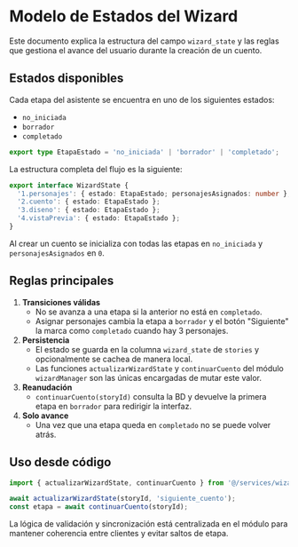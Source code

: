 # Modelo de Estados del Wizard

Este documento explica la estructura del campo `wizard_state` y las reglas que gestiona el avance del usuario durante la creación de un cuento.

## Estados disponibles

Cada etapa del asistente se encuentra en uno de los siguientes estados:

- `no_iniciada`
- `borrador`
- `completado`

```ts
export type EtapaEstado = 'no_iniciada' | 'borrador' | 'completado';
```

La estructura completa del flujo es la siguiente:

```ts
export interface WizardState {
  '1.personajes': { estado: EtapaEstado; personajesAsignados: number };
  '2.cuento': { estado: EtapaEstado };
  '3.diseno': { estado: EtapaEstado };
  '4.vistaPrevia': { estado: EtapaEstado };
}
```

Al crear un cuento se inicializa con todas las etapas en `no_iniciada` y `personajesAsignados` en `0`.

## Reglas principales

1. **Transiciones válidas**
   - No se avanza a una etapa si la anterior no está en `completado`.
   - Asignar personajes cambia la etapa a `borrador` y el botón "Siguiente" la marca como `completado` cuando hay 3 personajes.
2. **Persistencia**
   - El estado se guarda en la columna `wizard_state` de `stories` y opcionalmente se cachea de manera local.
   - Las funciones `actualizarWizardState` y `continuarCuento` del módulo `wizardManager` son las únicas encargadas de mutar este valor.
3. **Reanudación**
   - `continuarCuento(storyId)` consulta la BD y devuelve la primera etapa en `borrador` para redirigir la interfaz.
4. **Solo avance**
   - Una vez que una etapa queda en `completado` no se puede volver atrás.

## Uso desde código

```ts
import { actualizarWizardState, continuarCuento } from '@/services/wizardManager';

await actualizarWizardState(storyId, 'siguiente_cuento');
const etapa = await continuarCuento(storyId);
```

La lógica de validación y sincronización está centralizada en el módulo para mantener coherencia entre clientes y evitar saltos de etapa.
